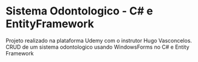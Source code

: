 # Sistema Odontologico - C# e EntityFramework
Projeto realizado na plataforma Udemy com o instrutor Hugo Vasconcelos.
CRUD de um sistema odontologico usando WindowsForms no C# e Entity Framework
